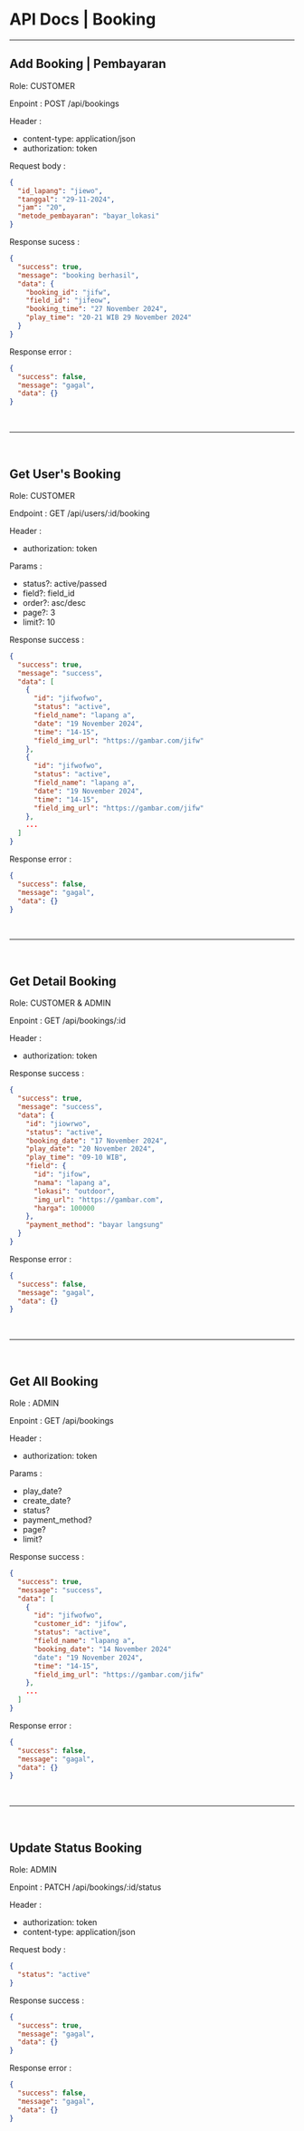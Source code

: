 # API Docs | Booking

<hr/>

## Add Booking | Pembayaran
Role: CUSTOMER

Enpoint : POST /api/bookings

Header :
- content-type: application/json
- authorization: token

Request body : 
```json
{
  "id_lapang": "jiewo",
  "tanggal": "29-11-2024",
  "jam": "20",
  "metode_pembayaran": "bayar_lokasi"
}
```

Response sucess :
```json
{
  "success": true,
  "message": "booking berhasil",
  "data": {
    "booking_id": "jifw",
    "field_id": "jifeow",
    "booking_time": "27 November 2024",
    "play_time": "20-21 WIB 29 November 2024"
  }
}
```

Response error :
```json
{
  "success": false,
  "message": "gagal",
  "data": {}
}
```

<br/><hr/><br/>

## Get User's Booking

Role: CUSTOMER

Endpoint : GET /api/users/:id/booking

Header :

- authorization: token

Params :
- status?: active/passed
- field?: field_id
- order?: asc/desc
- page?: 3
- limit?: 10

Response success : 
```json
{
  "success": true,
  "message": "success",
  "data": [
    {
      "id": "jifwofwo",
      "status": "active",
      "field_name": "lapang a",
      "date": "19 November 2024",
      "time": "14-15",
      "field_img_url": "https://gambar.com/jifw"
    },
    {
      "id": "jifwofwo",
      "status": "active",
      "field_name": "lapang a",
      "date": "19 November 2024",
      "time": "14-15",
      "field_img_url": "https://gambar.com/jifw"
    },
    ...
  ]
}
```

Response error :
```json
{
  "success": false,
  "message": "gagal",
  "data": {}
}
```

<br/><hr/><br/>

## Get Detail Booking
Role: CUSTOMER & ADMIN

Enpoint : GET /api/bookings/:id

Header :
- authorization: token

Response success :
```json
{
  "success": true,
  "message": "success",
  "data": {
    "id": "jiowrwo",
    "status": "active",
    "booking_date": "17 November 2024",
    "play_date": "20 November 2024",
    "play_time": "09-10 WIB",
    "field": {
      "id": "jifow",
      "nama": "lapang a",
      "lokasi": "outdoor",
      "img_url": "https://gambar.com",
      "harga": 100000
    },
    "payment_method": "bayar langsung"
  }
}
```

Response error :
```json
{
  "success": false,
  "message": "gagal",
  "data": {}
}
```

<br/><hr/><br/>

## Get All Booking
Role : ADMIN

Enpoint : GET /api/bookings

Header :
- authorization: token

Params :
- play_date?
- create_date?
- status?
- payment_method?
- page?
- limit?

Response success :
```json
{
  "success": true,
  "message": "success",
  "data": [
    {
      "id": "jifwofwo",
      "customer_id": "jifow",
      "status": "active",
      "field_name": "lapang a",
      "booking_date": "14 November 2024"
      "date": "19 November 2024",
      "time": "14-15",
      "field_img_url": "https://gambar.com/jifw"
    },
    ...
  ]
}
```

Response error :
```json
{
  "success": false,
  "message": "gagal",
  "data": {}
}
```

<br/><hr/><br/>

## Update Status Booking
Role: ADMIN

Enpoint : PATCH /api/bookings/:id/status

Header :
- authorization: token
- content-type: application/json

Request body :
```json
{
  "status": "active"
}
```

Response success :
```json
{
  "success": true,
  "message": "gagal",
  "data": {}
}
```

Response error :
```json
{
  "success": false,
  "message": "gagal",
  "data": {}
}
```